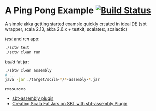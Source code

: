 # A Ping Pong Example [![Build Status](https://travis-ci.org/daggerok/akka-examples.svg?branch=master)](https://travis-ci.org/daggerok/akka-examples)
A simple akka getting started example quickly created in idea IDE (sbt wrapper, scala 2.13, akka 2.6.x + testkit, scalatest, scalactic)

_test_ and _run_ app:

```bash
./sctw test
./sctw clean run
```

_build_ fat jar:

```bash
./sbtw clean assembly
# ...
java -jar ./target/scala-*/*-assembly-*.jar
```

resources:

* [sbt-assembly plugin](https://github.com/sbt/sbt-assembly)
* [Creating Scala Fat Jars on SBT with sbt-assembly Plugin](http://queirozf.com/entries/creating-scala-fat-jars-for-spark-on-sbt-with-sbt-assembly-plugin)
